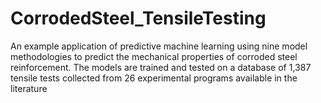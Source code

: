 # CorrodedSteel_TensileTesting
An example application of predictive machine learning using nine model methodologies to predict the mechanical properties of corroded steel reinforcement. The models are trained and tested on a database of 1,387 tensile tests collected from 26 experimental programs available in the literature  
